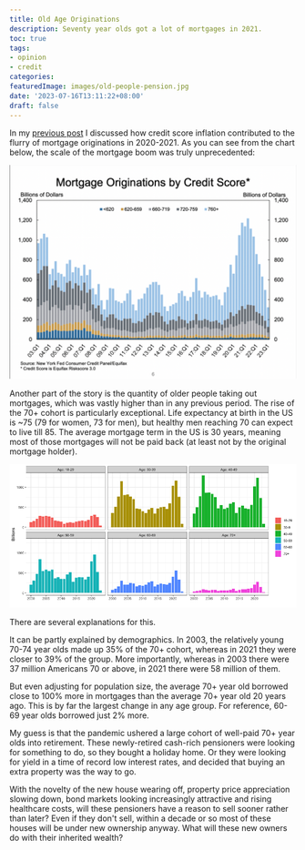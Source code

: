 ```yaml
---
title: Old Age Originations
description: Seventy year olds got a lot of mortgages in 2021.
toc: true
tags:
- opinion
- credit
categories:
featuredImage: images/old-people-pension.jpg
date: '2023-07-16T13:11:22+08:00'
draft: false
---
```


In my [previous post](/blog/2023/06/17/from-subprime-crisis-to-the-newly-prime-crisis/) I discussed how credit score inflation contributed to the flurry of mortgage originations in 2020-2021. As you can see from the chart below, the scale of the mortgage boom was truly unprecedented:

![Mortgage origination by credit score](/images/mortgage_origination_credit_score.png)

Another part of the story is the quantity of older people taking out mortgages, which was vastly higher than in any previous period. The rise of the 70+ cohort is particularly exceptional. Life expectancy at birth in the US is ~75 (79 for women, 73 for men), but healthy men reaching 70 can expect to live till 85. The average mortgage term in the US is 30 years, meaning most of those mortgages will not be paid back (at least not by the original mortgage holder).

![Mortgage origination by age](/images/mortgage_originations_age.png)

There are several explanations for this.

It can be partly explained by demographics. In 2003, the relatively young 70-74 year olds made up 35% of the 70+ cohort, whereas in 2021 they were closer to 39% of the group. More importantly, whereas in 2003 there were 37 million Americans 70 or above, in 2021 there were 58 million of them.

But even adjusting for population size, the average 70+ year old borrowed close to 100% more in mortgages than the average 70+ year old 20 years ago. This is by far the largest change in any age group. For reference, 60-69 year olds borrowed just 2% more.

My guess is that the pandemic ushered a large cohort of well-paid 70+ year olds into retirement. These newly-retired cash-rich pensioners were looking for something to do, so they bought a holiday home. Or they were looking for yield in a time of record low interest rates, and decided that buying an extra property was the way to go. 

With the novelty of the new house wearing off, property price appreciation slowing down, bond markets looking increasingly attractive and rising healthcare costs, will these pensioners have a reason to sell sooner rather than later? Even if they don't sell, within a decade or so most of these houses will be under new ownership anyway. What will these new owners do with their inherited wealth?
